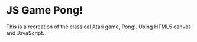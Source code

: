 # JS Game Pong!

This is a recreation of the classical Atari game, Pong!. Using HTML5 canvas and JavaScript.
